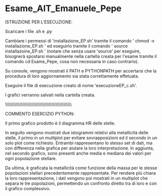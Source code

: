 # Esame_AIT_Emanuele_Pepe

ISTRUZIONE PER L'ESECUZIONE:

Scaricare i file .sh e .py

Cambiare i permessi di 'installazione_EP.sh' tramite il comando ' chmod -x installazione_EP.sh ' ed eseguirlo tramite il comando ' source installazoine_EP.sh ' (notare che senza usare 'source' per eseguire, bisognerà spostarsi manualmente nella cartella creata per l'esame tramite il comando cd Esame_Pepe, cosa non necessaria in caso contrario).

Su console, vengono mostrati il PATH e PYTHONPATH per accertarsi che la procedura di loro aggiornamento sia stata correttamente effetuata.

Eseguire il file di esecuzione creato di nome 'esecuzioneEP_c.sh'. 

I grafici verranno salvati nella cartella creata.


\\\\\\\\\\\\\\\\\\\\\\\\\\\\\\\\\\\\\\\\\\\\\\\\\\\\\\\\\\\\\\\\\\\\\\\\\\\\\\\\\\\\\\\\\\\\\\\\\\\\


COMMENTO ESERCIZIO PYTHON:

Il primo grafico prodotto è il diagramma HR delle stelle.

In seguito vengono mostrati due istogrammi relativi alla metallicità delle stelle, il primo in un multiplot per evitare sovrapposizioni ed il secondo in un solo plot come richiesto. Entrambi rappresentano lo stesso set di dati, ma con differenza nella grafica per aiutare la loro interpretazione. In aggiunta, nel secondo grafico, sono presenti anche media e mediana dei valori per ogni popolazione stellare.

Da ultima, è graficata la metallicità come funzione della massa per le stesse popolazioni stellari precedentemente rappresentate. Per rendere più chiara la loro rappresentazione, i dati vengono poi mostrati in un multiplot che separa le tre popolazioni, permettendo un confronto diretto tra di loro e con il grafico complessivo.

